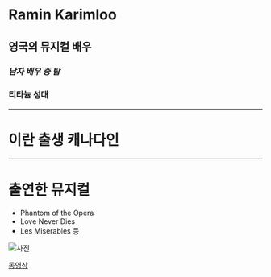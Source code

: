 # Ramin Karimloo
## 영국의 뮤지컬 배우
### *남자 배우 중 탑*
### **티타늄 성대**

---
# **이란 출생 캐나다인**
---
# 출연한 뮤지컬
* Phantom of the Opera
* Love Never Dies
* Les Miserables 등

![사진](https://encrypted-tbn0.gstatic.com/images?q=tbn:ANd9GcQC1VfAPn_pJ0CmTjL85OywTYoaKyuXHcMfBq8fVXBVO60w1ZDE)

[동영상](https://www.youtube.com/watch?v=va9jOsCXgc4)
